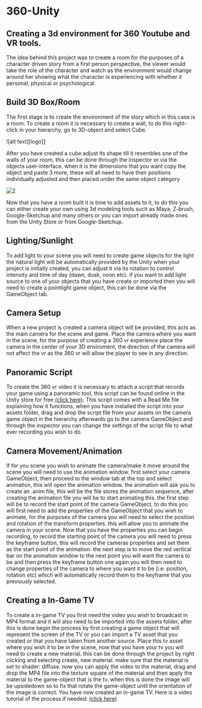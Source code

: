 # 360-Unity
## Creating a 3d environment for 360 Youtube and VR tools.
The idea behind this project was to create a room for the purposes of a character driven story
from a first person perspective, the viewer would take the role of the character and watch as the environment would change around her
showing what the character is experiencing with whether it personal, physical or psychological.
## Build 3D Box/Room
The first stage is to create the environment of the story which in this case is a room.
To create a room it is necessary to create a wall, to do this right-click in your hierarchy, go to 3D-object and select Cube.

![alt text][logo][1](https://cloud.githubusercontent.com/assets/20883838/17837022/414c7214-67b0-11e6-8f5b-eb0b5090e1a2.png)

After you have created a cube adjust its shape till it resembles one of the walls of your room, this can be done through the inspector or via the objects user-interface.
when it is the dimensions that you want copy the object and paste 3 more, these will all need to have their positions
individually adjusted and then placed under the same object category

![2](https://cloud.githubusercontent.com/assets/20883838/17837024/43a7e886-67b0-11e6-9e44-db35f8a0657e.png)

Now that you have a room built it is time to add assets to it, to do this you can either create your own using 3d modeling tools such as Maya, Z-brush, Google-Sketchup
and many others or you can import already made ones from the Unity Store or from Google-Sketchup.
## Lighting/Sunlight
To add light to your scene you will need to create game objects for the light the natural light will be automatically provided by the Unity
when your project is initially created, you can adjust it via its rotation to control intensity and time of day (dawn, dusk, noon etc).
if you want to add light source to one of your objects that you have create or imported then you will need to create a pointlight game object, this can be done via the GameObject tab.
## Camera Setup
When a new project is created a camera object will be provided, this acts as the main camera for the scene and game.
Place the camera where you want in the scene, for the purpose of creating a 360 vr experience place the camera in the center of your 3D enviroment,
the direction of the camera will not affect the vr as the 360 vr will allow the player to see in any direction.
## Panoramic Script
To create the 360 vr video it is necessary to attach a script that records your game using a panoramic tool,
this script can be found online in the Unity store for free [(click here)](https://www.assetstore.unity3d.com/en/#!/content/38755). 
This script comes with a Read Me file explaining how it functions, when you have installed the script into your assets folder,
drag and drop the script file from your assets on the camera game object in the hierarchy afterwards go to the camera GameObject and
through the inspector you can change the settings of the script file to what ever recording you wish to do.
## Camera Movement/Animation
If for you scene you wish to animate the camera/make it move around the scene you will need to use the animation window.
first select your camera GameObject, then proceed to the window tab at the top and select animation, this will open the animation window.
the animation will ask you to create an .anim file, this will be the file stores the animation sequence,
after creating the animation file you will be to start animating this.
the first step will be to record the start point of the camera GameObject,
to do this you will first need to add the properties of the GameObject that you wish to animate,
for the purposes of the camera you will need to select the position and rotation of the transform properties.
this will allow you to animate the camera in your scene. Now that you have the properties you can begin recording,
to record the starting point of the camera you will need to press the keyframe button,
this will record the cameras properties and set them as the start point of the animation.
the next step is to move the red vertical bar on the animation window to the next point you will want the camera to be and then press the keyframe
button one again you will then need to change properties of the camera to where you want it to be (i.e. position, rotation etc)
which will automatically record them to the keyframe that you previously selected.
## Creating a In-Game TV
To create a in-game TV you first need the video you wish to broadcast in MP4 format and it will also need to be imported into the assets folder,
after this is done begin the process by first creating a game object that will represent the screen of the TV or you can import a TV asset that you created or that you have taken from another source.
Place this tv asset where you wish it to be in the scene, now that you have your tv you will need to create a new material. this can be done through the project by right clicking and selecting create,
new material. make sure that the material is set to shader: diffuse. now you can apply the video to the material, drag and drop the MP4 file into the texture square of the material and then
apply the material to the game-object that is the tv. when this is done the image will be upsidedown so to fix that rotate the game-object until the orientation of the image is correct.
You have now created an in-game TV.
Here is a video tutorial of the process if needed: [(click here)](https://www.youtube.com/watch?v=-vd9Mdb2r34.)
